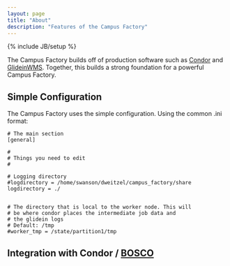 ```yaml
---
layout: page
title: "About"
description: "Features of the Campus Factory"
---
```

{% include JB/setup %}

<p class="lead">
The Campus Factory builds off of production software such as <a href="http://research.cs.wisc.edu/condor/">Condor</a> and <a href="http://www.uscms.org/SoftwareComputing/Grid/WMS/glideinWMS/">GlideinWMS</a>.  Together, this builds a strong foundation for a powerful Campus Factory.
</p>


## Simple Configuration

The Campus Factory uses the simple configuration.  Using the common .ini format:

```
# The main section
[general]

#
# Things you need to edit
#

# Logging directory
#logdirectory = /home/swanson/dweitzel/campus_factory/share
logdirectory = ./


# The directory that is local to the worker node. This will
# be where condor places the intermediate job data and
# the glidein logs
# Default: /tmp
#worker_tmp = /state/partition1/tmp

```

## Integration with Condor / <a href="http://bosco.opensciencegrid.org/">BOSCO</a>



